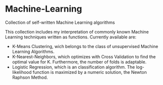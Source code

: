 # Machine-Learning
Collection of self-written Machine Learning algorithms

This collection includes my interpretation of commonly known Machine Learning techniques written as functions. Currently available are:

- K-Means Clustering, wich belongs to the class of unsupervised Machine Learning Algorithms.
- K-Nearest-Neighbors, which optimizes with Cross Validation to find the optimal value for K. Furthermore, the number of folds is adaptable.
- Logistic Regression, which is an classification algorithm. The log-likelihood function is maximized by a numeric solution, the Newton Raphson Method.
